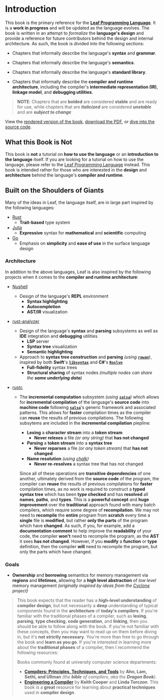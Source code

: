 # Introduction

<!-- TODO written in markdown and compiled into a [PDF]( -->

This book is the primary reference for the [**Leaf Programming Language**][leaf.dev]. It is a
**work in progress** and will be updated as the language evolves.
The book is written in an attempt to _formalize_ the **language's design** and
provide a reference for future contributors behind the design and internal architecture. As such, the book is divided into the
following sections:

-   Chapters that informally describe the language's **syntax** and **grammar**.

-   Chapters that informally describe the language's **semantics**.

-   Chapters that informally describe the language's **standard library**.

-   Chapters that informally describe the **compiler and runtime architecture**, including
    the compiler's **intermediate representation (IR)**, **linkage model**, and **debugging utilities**.

> **NOTE**: Chapters that are **bolded** are considered **stable** and are ready for use, while chapters that are _**italicized**_ are considered _**unstable**_ and are _**subject to change**_

View the [rendered version of the book][leaf reference], [download the PDF][pdf reference], or [dive into the source code][source code].

## What this Book is Not

This book is **not** a tutorial on **how to use the language** or an **introduction to the language** itself. If you are looking for a tutorial on how to use the language, please refer to the [Leaf Programming Language][leaf laguage] instead. This book is intended rather for those who are interested in the **design** and **architecture** behind the language's **compiler and runtime**.

## Built on the Shoulders of Giants

Many of the ideas in Leaf, the language itself, are in large part inspired by the following languages:

-   [Rust](https://www.rust-lang.org/)
    -   **Trait-based** type system
-   [Julia](https://julialang.org/)
    -   **Expressive** syntax for **mathematical** and **scientific** computing
-   [Go](https://golang.org/)
    -   Emphasis on **simplicity** and **ease of use** in the surface language design
    <!-- - [Elm](https://elm-lang.org/) -->

### Architecture

In addition to the above languages, Leaf is also inspired by the following projects when it comes to the **compiler and runtime architecture**:

-   [Nushell](https://www.nushell.sh/)
    -   Design of the language's **REPL** environment
        -   **Syntax highlighting**
        -   **Autocompletion**
        -   **AST/IR** visualization
-   [rust-analyzer](https://rust-analyzer.github.io/)
    -   Design of the language's **syntax** and **parsing** subsystems as well as **IDE** integration and **debugging** utilities
        -   **LSP** server
        -   **Syntax tree** visualization
        -   **Semantic highlighting**
    -   Approach to **syntax tree construction** and **parsing** _(using **[`rowan`][rowan]**)_, inspired by both **Swift**'s **[`libsyntax`][libsyntax]** and **C#**'s **[`Roslyn`][roslyn]**
        -   **Full-fidelity** syntax trees
        -   **Structural sharing** of syntax nodes _(multiple nodes can share the **same underlying data**)_
-   [rustc](https://github.com/rust-lang/rust)

    -   The **incremental computation** subsystem _(using **[`salsa`][salsa]**)_ which allows for **incremental compilation** of the language's **source code** into **machine code** following **[`salsa`][salsa]**'s generic framework and associated patterns. This allows for **faster** compilation times as the compiler can **reuse** the results of previous compilations. The following subsytems are included in the **incremental compilation** piepline:

        -   **Lexing** a **character stream** into a **token stream**
            -   **Never relexes** a file _(or any string)_ that **has not changed**
        -   **Parsing** a **token stream** into a **syntax tree**
            -   **Never reparses** a file _(or any token stream)_ that **has not changed**
        -   **Name resolution** _(using [chalk](https://github.com/rust-lang/chalk))_
            -   **Never re-resolves** a syntax tree that has not changed
            <!-- TODO: continue here -->

        <!-- TODO: add link to footer content that has links to salsa-like usage found in multiple production grade compilers (i.e. the Kotlin compiler, rustc, and rust-analyzer) -->

        Since all of these operations are **transitive dependencies** of one another, ultimately derived from the **source code** of the program, the compiler can **reuse** the results of previous compilations for **faster** compilation times, as no work is required to construct a **typed syntax tree** which has been **type checked** and has **resolved** all **names**, **paths**, and **types**. This is a **powerful concept** and **huge improvement** over the **traditional** approach found with many batch compilers, which require some degree of **recompilation**. We may not need to **recompile** the **entire** program from **scratch** every time a **single** file is **modified**, but rather **only the parts** of the program which have **changed**. As such, if you, for example, add a **documentation comment** to help improve the **readability** of your code, the compiler **won't** need to recompile the program, as the **AST** it sees **has not changed**. However, if you **modify** a **function** or **type** definition, then the compiler **will** need to recompile the program, but only the parts which have changed.

### Goals

-   **Ownership** and **borrowing** semantics for memory management via **regions** and **lifetimes**, allowing for a **high level abstraction** of _low level_ memory management
    _(originally inspired by ideas from the [Cyclone](https://cyclone.thelanguage.org/) project)_
    <!-- TODO: explore more about how things work in Zig, might find some ideas interesting -->

> This book expects that the reader has a **high-level understanding** of **compiler design**, but not necessarily a **deep** understanding of typical components found in the **architecture** of **today's compilers**. If you're familiar with the traditional phases of a compiler, such as **lexing**, **parsing**, **type checking**, **code generation**, and **linking**, then you should be able to follow along with the book. If you're not familiar with these concepts, then you may want to read up on them before diving in, but it's **not strictly necessary**. You're more than free to go through the book and **learn as you go**. If you're interested in learning more about the **traditional phases** of a compiler, then I recommend the following resources:
>
> Books commonly found at university computer science departments:
>
> -   [**Compilers: Principles, Techniques, and Tools**][dragon book] by **Aho, Lam, Sethi, and Ullman** _(the **bible** of compilers, aka the **Dragon Book**)_.
> -   [**Engineering a Compiler**][engineering a compiler] by **Keith Cooper** and **Linda Torczon**. This book is a **great** resource for learning about **practical techniques** used in **compiler design**.

[leaf.dev]: https://leaf.dev
[leaf reference]: https://leaf.dev/reference
[pdf reference]: https://leaf.dev/reference.pdf
[leaf laguage]: https://leaf.dev/tour
[source code]: https://github.com/pulanski/leaf
[rowan]: https://docs.rs/rowan
[libsyntax]: https://github.com/apple/swift-syntax
[roslyn]: https://github.com/dotnet/roslyn
[dragon book]: https://www.amazon.com/Compilers-Principles-Techniques-Tools-2nd/dp/0321486811
[engineering a compiler]: https://www.amazon.com/Engineering-Compiler-Keith-Cooper/dp/012088478X
[salsa]: https://github.com/salsa-rs/salsa

